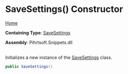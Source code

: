 # SaveSettings\(\) Constructor

[Home](../../../../README.md)

**Containing Type**: [SaveSettings](../README.md)

**Assembly**: Pihrtsoft\.Snippets\.dll

\
Initializes a new instance of the [SaveSettings](../README.md) class\.

```csharp
public SaveSettings()
```

